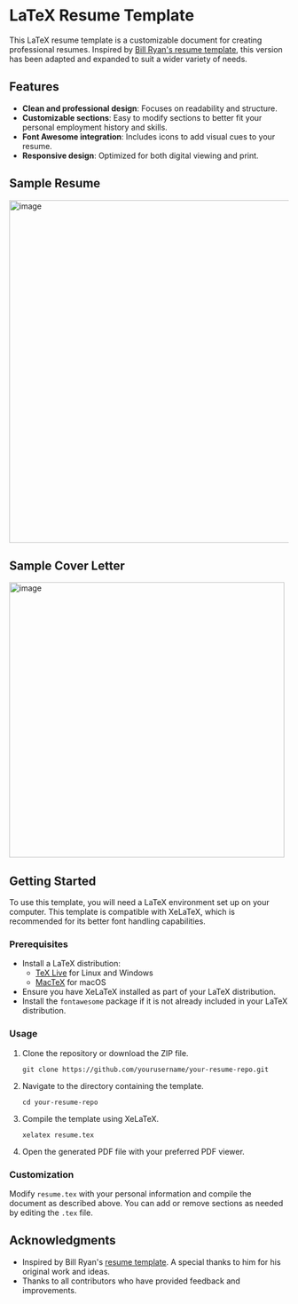 
# LaTeX Resume Template

This LaTeX resume template is a customizable document for creating professional resumes. Inspired by [Bill Ryan's resume template](https://github.com/billryan/resume/tree/master), this version has been adapted and expanded to suit a wider variety of needs.

## Features

- **Clean and professional design**: Focuses on readability and structure.
- **Customizable sections**: Easy to modify sections to better fit your personal employment history and skills.
- **Font Awesome integration**: Includes icons to add visual cues to your resume.
- **Responsive design**: Optimized for both digital viewing and print.

## Sample Resume

<img width="617" alt="image" src="https://github.com/KYang72Bcit/Resume_Template_LaTex/assets/90719969/084e7293-c99e-4a20-8d5d-a40410828419">

## Sample Cover Letter
<img width="496" alt="image" src="https://github.com/KYang72Bcit/Resume_Template_LaTex/assets/90719969/5888b8c0-f074-48c3-a6b9-97618fc4308c">



## Getting Started

To use this template, you will need a LaTeX environment set up on your computer. This template is compatible with XeLaTeX, which is recommended for its better font handling capabilities.

### Prerequisites

- Install a LaTeX distribution:
  - [TeX Live](https://tug.org/texlive/) for Linux and Windows
  - [MacTeX](http://www.tug.org/mactex/) for macOS
- Ensure you have XeLaTeX installed as part of your LaTeX distribution.
- Install the `fontawesome` package if it is not already included in your LaTeX distribution.

### Usage

1. Clone the repository or download the ZIP file.
   ```
   git clone https://github.com/yourusername/your-resume-repo.git
   ```
2. Navigate to the directory containing the template.
   ```
   cd your-resume-repo
   ```
3. Compile the template using XeLaTeX.
   ```
   xelatex resume.tex
   ```
4. Open the generated PDF file with your preferred PDF viewer.

### Customization

Modify `resume.tex` with your personal information and compile the document as described above. You can add or remove sections as needed by editing the `.tex` file.

## Acknowledgments

- Inspired by Bill Ryan's [resume template](https://github.com/billryan/resume/tree/master). A special thanks to him for his original work and ideas.
- Thanks to all contributors who have provided feedback and improvements.
